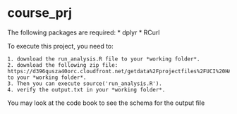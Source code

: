 # course_prj

The following packages are required:
    * dplyr
    * RCurl

To execute this project, you need to:

    1. download the run_analysis.R file to your *working folder*.  
    2. download the following zip file: https://d396qusza40orc.cloudfront.net/getdata%2Fprojectfiles%2FUCI%20HAR%20Dataset.zip) to your *working folder*.  
    3. Then you can execute source('run_analysis.R').
    4. verify the output.txt in your *working folder*.
    
You may look at the code book to see the schema for the output file    
    
    